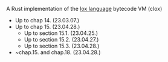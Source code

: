 A Rust implementation of the [lox language](https://craftinginterpreters.com/) bytecode VM (clox)

* Up to chap 14. (23.03.07.)
* Up to chap 15. (23.04.28.)
    * Up to section 15.1. (23.04.25.)
    * Up to section 15.2. (23.04.27.)
    * Up to section 15.3. (23.04.28.)
* ~chap.15. and chap.18. (23.04.28.)
